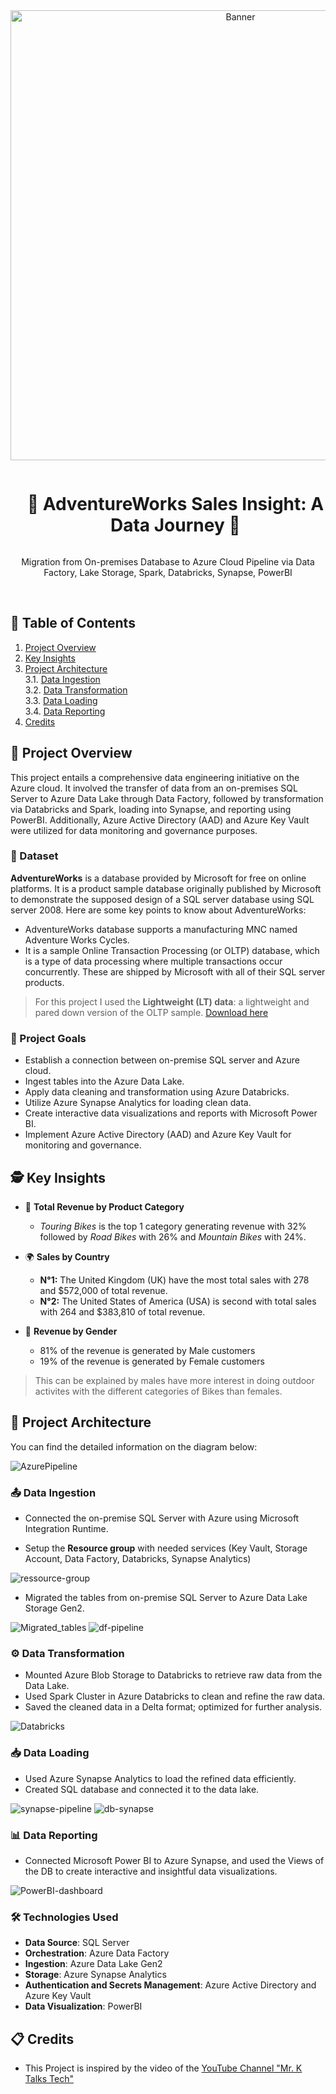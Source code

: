 <div align="center">
  <a href="#">
    <img src="https://github.com/DE-romane/Azure-Data-engineer-End-to-End-Analytics-Solution/blob/main/PowerBI-dashboard.PNG" alt="Banner" width="720">
  </a>

  <div id="user-content-toc">
    <ul>
      <summary><h1 style="display: inline-block;">🔧 AdventureWorks Sales Insight: A Data Journey 🔌</h1></summary>
    </ul>
  </div>
  
  <p>Migration from On-premises Database to Azure Cloud Pipeline via Data Factory, Lake Storage, Spark, Databricks, Synapse, PowerBI</p>
</div>
<br>

## 📝 Table of Contents
1. [Project Overview](#introduction)
2. [Key Insights](#key-insights)
3. [Project Architecture](#project-architecture)  
  3.1. [Data Ingestion](#data-ingestion)  
  3.2. [Data Transformation](#data-transformation)  
  3.3. [Data Loading](#data-loading)  
  3.4. [Data Reporting](#data-reporting)
4. [Credits](#credits)


<a name="introduction"></a>
## 🔬 Project Overview 

This project entails a comprehensive data engineering initiative on the Azure cloud. It involved the transfer of data from an on-premises SQL Server to Azure Data Lake through Data Factory, followed by transformation via Databricks and Spark, loading into Synapse, and reporting using PowerBI. Additionally, Azure Active Directory (AAD) and Azure Key Vault were utilized for data monitoring and governance purposes.

### 💾 Dataset

**AdventureWorks** is a database provided by Microsoft for free on online platforms. It is a product sample database originally published by Microsoft to demonstrate the supposed design of a SQL server database using SQL server 2008. Here are some key points to know about AdventureWorks:

- AdventureWorks database supports a manufacturing MNC named Adventure Works Cycles.
- It is a sample Online Transaction Processing (or OLTP) database, which is a type of data processing where multiple transactions occur concurrently. These are shipped by Microsoft with all of their SQL server products.

> For this project I used the **Lightweight (LT) data**: a lightweight and pared down version of the OLTP sample. [Download here](https://github.com/Microsoft/sql-server-samples/releases/download/adventureworks/AdventureWorksLT2022.bak)

### 🎯 Project Goals

- Establish a connection between on-premise SQL server and Azure cloud.
- Ingest tables into the Azure Data Lake.
- Apply data cleaning and transformation using Azure Databricks.
- Utilize Azure Synapse Analytics for loading clean data.
- Create interactive data visualizations and reports with Microsoft Power BI.
- Implement Azure Active Directory (AAD) and Azure Key Vault for monitoring and governance.

<a name="key-insights"></a>
## 🕵️ Key Insights

- 💸 **Total Revenue by Product Category**
  - *Touring Bikes* is the top 1 category generating revenue with 32% followed by *Road Bikes* with 26% and *Mountain Bikes* with 24%.
 
- 🌍 **Sales by Country**
  - **N°1:** The United Kingdom (UK) have the most total sales with 278 and $572,000 of total revenue.
  - **N°2:** The United States of America (USA) is second with total sales with 264 and $383,810 of total revenue.

- 🚻 **Revenue by Gender**
  - 81% of the revenue is generated by Male customers
  - 19% of the revenue is generated by Female customers  

> This can be explained by males have more interest in doing outdoor activites with the different categories of Bikes than females.

<a name="project-architecture"></a>
## 📝 Project Architecture

You can find the detailed information on the diagram below:

![AzurePipeline](https://github.com/DE-romane/Azure-Data-engineer-End-to-End-Analytics-Solution/blob/main/AzurePipeline.gif)

<a name="data-ingestion"></a>
### 📤 Data Ingestion
- Connected the on-premise SQL Server with Azure using Microsoft Integration Runtime.


- Setup the **Resource group** with needed services (Key Vault, Storage Account, Data Factory, Databricks, Synapse Analytics)

![ressource-group](https://github.com/DE-romane/Azure-Data-engineer-End-to-End-Analytics-Solution/blob/main/ressource-group.PNG)

- Migrated the tables from on-premise SQL Server to Azure Data Lake Storage Gen2.

![Migrated_tables](https://github.com/DE-romane/Azure-Data-engineer-End-to-End-Analytics-Solution/blob/main/Migrated_tables.png)
![df-pipeline](https://github.com/DE-romane/Azure-Data-engineer-End-to-End-Analytics-Solution/blob/main/df-pipeline.PNG)

<a name="data-transformation"></a>
### ⚙️ Data Transformation
- Mounted Azure Blob Storage to Databricks to retrieve raw data from the Data Lake.
- Used Spark Cluster in Azure Databricks to clean and refine the raw data.
- Saved the cleaned data in a Delta format; optimized for further analysis.

![Databricks](https://github.com/DE-romane/Azure-Data-engineer-End-to-End-Analytics-Solution/blob/main/Databricks.jpg)

<a name="data-loading"></a>
### 📥 Data Loading
- Used Azure Synapse Analytics to load the refined data efficiently.
- Created SQL database and connected it to the data lake.

![synapse-pipeline](https://github.com/DE-romane/Azure-Data-engineer-End-to-End-Analytics-Solution/blob/main/synapse-pipeline.PNG)
![db-synapse](https://github.com/DE-romane/Azure-Data-engineer-End-to-End-Analytics-Solution/blob/main/db-synapse.PNG)

<a name="data-reporting"></a>
### 📊 Data Reporting
- Connected Microsoft Power BI to Azure Synapse, and used the Views of the DB to create interactive and insightful data visualizations.

![PowerBI-dashboard](https://github.com/DE-romane/Azure-Data-engineer-End-to-End-Analytics-Solution/blob/main/PowerBI-dashboard.PNG)

### 🛠️ Technologies Used

- **Data Source**: SQL Server
- **Orchestration**: Azure Data Factory
- **Ingestion**: Azure Data Lake Gen2
- **Storage**: Azure Synapse Analytics
- **Authentication and Secrets Management**: Azure Active Directory and Azure Key Vault
- **Data Visualization**: PowerBI

<a name="credits"></a>
## 📋 Credits

- This Project is inspired by the video of the [YouTube Channel "Mr. K Talks Tech"](https://www.youtube.com/watch?v=iQ41WqhHglk)  

